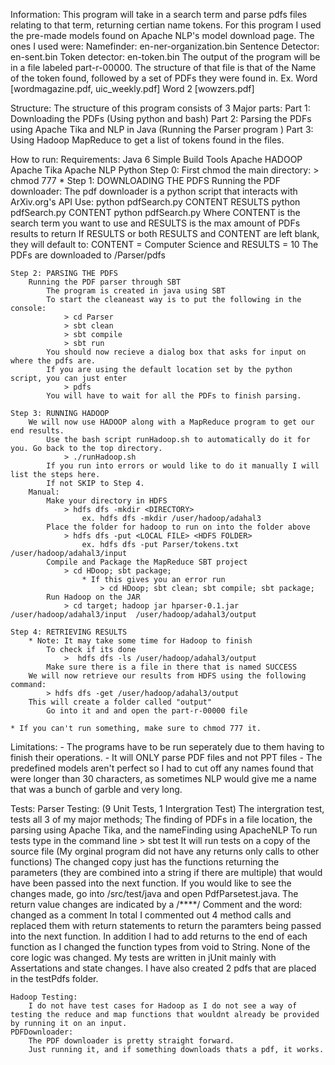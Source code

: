 Information:
	This program will take in a search term and parse pdfs files relating to that term, returning certian name tokens.
	For this program I used the pre-made models found on Apache NLP's model download page.
	The ones I used were:
		Namefinder: 		en-ner-organization.bin
		Sentence Detector: 	en-sent.bin
		Token detector: 	en-token.bin
	The output of the program will be in a file labeled part-r-00000.
	The structure of that file is that of the Name of the token found, followed by a set of PDFs they were found in.
		Ex.
			Word
			[wordmagazine.pdf, uic_weekly.pdf]
			Word 2
			[wowzers.pdf]

Structure:
	The structure of this program consists of 3 Major parts:
		Part 1: Downloading the PDFs (Using python and bash)
		Part 2: Parsing the PDFs using Apache Tika and NLP in Java (Running the Parser program )
		Part 3: Using Hadoop MapReduce to get a list of tokens found in the files.

How to run:
	Requirements:
		Java 6 
		Simple Build Tools 
		Apache HADOOP
		Apache Tika
		Apache NLP
		Python
	Step 0:
		First chmod the main directory:
			> chmod 777 *
	Step 1: DOWNLOADING THE PDFS
		Running the PDF downloader:
			The pdf downloader is a python script that interacts with ArXiv.org's API
			Use:
				python pdfSearch.py CONTENT RESULTS
				python pdfSearch.py CONTENT
				python pdfSearch.py
			Where CONTENT is the search term you want to use and RESULTS is the max amount of PDFs results to return
			If RESULTS or both RESULTS and CONTENT are left blank, they will default to: CONTENT = Computer Science and RESULTS = 10
			The PDFs are downloaded to /Parser/pdfs
	
	Step 2: PARSING THE PDFS
		Running the PDF parser through SBT
			The program is created in java using SBT
			To start the cleaneast way is to put the following in the console:
				> cd Parser
				> sbt clean
				> sbt compile
				> sbt run
			You should now recieve a dialog box that asks for input on where the pdfs are.
			If you are using the default location set by the python script, you can just enter
				> pdfs
			You will have to wait for all the PDFs to finish parsing.
	
	Step 3: RUNNING HADOOP
		We will now use HADOOP along with a MapReduce program to get our end results.
			Use the bash script runHadoop.sh to automatically do it for you. Go back to the top directory.
				> ./runHadoop.sh
			If you run into errors or would like to do it manually I will list the steps here.
			If not SKIP to Step 4.
		Manual: 
			Make your directory in HDFS
				> hdfs dfs -mkdir <DIRECTORY> 
					ex. hdfs dfs -mkdir /user/hadoop/adahal3
			Place the folder for hadoop to run on into the folder above
				> hdfs dfs -put <LOCAL FILE> <HDFS FOLDER>
					ex. hdfs dfs -put Parser/tokens.txt /user/hadoop/adahal3/input
			Compile and Package the MapReduce SBT project
				> cd HDoop; sbt package;
					* If this gives you an error run
						> cd HDoop; sbt clean; sbt compile; sbt package;
			Run Hadoop on the JAR
				> cd target; hadoop jar hparser-0.1.jar  /user/hadoop/adahal3/input  /user/hadoop/adahal3/output
				
	Step 4: RETRIEVING RESULTS
		* Note: It may take some time for Hadoop to finish
			To check if its done
				>  hdfs dfs -ls /user/hadoop/adahal3/output
			Make sure there is a file in there that is named SUCCESS
		We will now retrieve our results from HDFS using the following command:
			> hdfs dfs -get /user/hadoop/adahal3/output
		This will create a folder called "output"
			Go into it and and open the part-r-00000 file
			
	* If you can't run something, make sure to chmod 777 it.	
	

Limitations:
	- The programs have to be run seperately due to them having to finish their operations.
	- It will ONLY parse PDF files and not PPT files
	- The predefined models aren't perfect so I had to cut off any names found that were longer than 30 characters,
		as sometimes NLP would give me a name that was a bunch of garble and very long.
			

Tests:
	Parser Testing: 
		(9 Unit Tests, 1 Intergration Test) 
			The intergration test, tests all 3 of my major methods; The finding of PDFs in a file location, the parsing using Apache Tika, and the nameFinding using ApacheNLP
		To run tests type in the command line
			> sbt test
		It will run tests on a copy of the source file (My orginal program did not have any returns only calls to other functions)
		The changed copy just has the functions returning the parameters (they are combined into a string if there are multiple) that would have been passed into the next function.
		If you would like to see the changes made, go into /src/test/java and open PdfParsetest.java. The return value changes are indicated by a /****/ Comment and the word: changed as a comment
		In total I commented out 4 method calls and replaced them with return statements to return the paramters being passed into the next function.
		In addition I had to add returns to the end of each function as I changed the function types from void to String. None of the core logic was changed.
		My tests are written in jUnit mainly with Assertations and state changes. 
		I have also created 2 pdfs that are placed in the testPdfs folder.
		
	Hadoop Testing:
		I do not have test cases for Hadoop as I do not see a way of testing the reduce and map functions that wouldnt already be provided by running it on an input.
	PDFDownloader:
		The PDF downloader is pretty straight forward.	
		Just running it, and if something downloads thats a pdf, it works.

